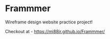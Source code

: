 # Frammmer
Wireframe design website practice project!

Checkout at - https://mi88ir.github.io/Frammmer/
